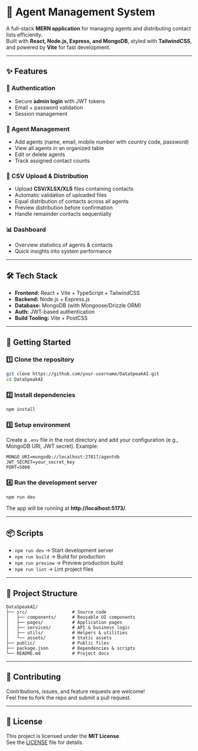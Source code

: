 # 🚀 Agent Management System

A full-stack **MERN application** for managing agents and distributing contact lists efficiently.  
Built with **React, Node.js, Express, and MongoDB**, styled with **TailwindCSS**, and powered by **Vite** for fast development.

---

## ✨ Features

### 🔑 Authentication
- Secure **admin login** with JWT tokens  
- Email + password validation  
- Session management  

### 👥 Agent Management
- Add agents (name, email, mobile number with country code, password)  
- View all agents in an organized table  
- Edit or delete agents  
- Track assigned contact counts  

### 📂 CSV Upload & Distribution
- Upload **CSV/XLSX/XLS** files containing contacts  
- Automatic validation of uploaded files  
- Equal distribution of contacts across all agents  
- Preview distribution before confirmation  
- Handle remainder contacts sequentially  

### 📊 Dashboard
- Overview statistics of agents & contacts  
- Quick insights into system performance  

---

## 🛠️ Tech Stack

- **Frontend:** React + Vite + TypeScript + TailwindCSS  
- **Backend:** Node.js + Express.js  
- **Database:** MongoDB (with Mongoose/Drizzle ORM)  
- **Auth:** JWT-based authentication  
- **Build Tooling:** Vite + PostCSS  

---

## 🚀 Getting Started

### 1️⃣ Clone the repository
```bash
git clone https://github.com/your-username/DataSpeakAI.git
cd DataSpeakAI
```

### 2️⃣ Install dependencies
```bash
npm install
```

### 3️⃣ Setup environment
Create a `.env` file in the root directory and add your configuration (e.g., MongoDB URI, JWT secret). Example:
```env
MONGO_URI=mongodb://localhost:27017/agentdb
JWT_SECRET=your_secret_key
PORT=5000
```

### 4️⃣ Run the development server
```bash
npm run dev
```

The app will be running at **http://localhost:5173/**.

---

## 📦 Scripts

- `npm run dev` → Start development server  
- `npm run build` → Build for production  
- `npm run preview` → Preview production build  
- `npm run lint` → Lint project files  

---

## 📂 Project Structure
```
DataSpeakAI/
├── src/                 # Source code
│   ├── components/      # Reusable UI components
│   ├── pages/           # Application pages
│   ├── services/        # API & business logic
│   ├── utils/           # Helpers & utilities
│   └── assets/          # Static assets
├── public/              # Public files
├── package.json         # Dependencies & scripts
└── README.md            # Project docs
```

---

## 🤝 Contributing

Contributions, issues, and feature requests are welcome!  
Feel free to fork the repo and submit a pull request.

---

## 📜 License

This project is licensed under the **MIT License**.  
See the [LICENSE](LICENSE) file for details.
